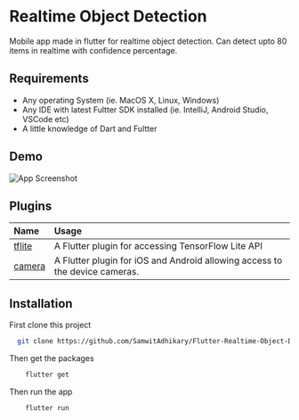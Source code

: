 
# Realtime Object Detection

Mobile app made in flutter for realtime object detection. Can detect upto 80 items in realtime with confidence percentage.

## Requirements
- Any operating System (ie. MacOS X, Linux, Windows)
- Any IDE with latest Fultter SDK installed (ie. IntelliJ, Android Studio, VSCode etc)
- A little knowledge of Dart and Fultter
## Demo

![App Screenshot](https://github.com/SamwitAdhikary/Flutter-Realtime-Object-Detection/blob/master/screenshot/demo.gif)

  
## Plugins


| Name | Usage |
| :-------- | :------- |
| [tflite](https://pub.dev/packages/tflite) | A Flutter plugin for accessing TensorFlow Lite API |
| [camera](https://pub.dev/packages/camera) | A Flutter plugin for iOS and Android allowing access to the device cameras. |


  
## Installation 

First clone this project

```bash 
  git clone https://github.com/SamwitAdhikary/Flutter-Realtime-Object-Detection
```
Then get the packages

```bash
    flutter get
```
Then run the app
```bash
    flutter run
```